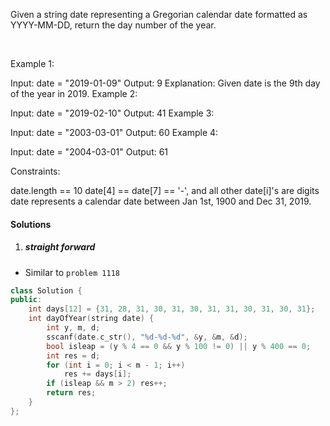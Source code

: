 Given a string date representing a Gregorian calendar date formatted as YYYY-MM-DD, return the day number of the year.

 

Example 1:

Input: date = "2019-01-09"
Output: 9
Explanation: Given date is the 9th day of the year in 2019.
Example 2:

Input: date = "2019-02-10"
Output: 41
Example 3:

Input: date = "2003-03-01"
Output: 60
Example 4:

Input: date = "2004-03-01"
Output: 61
 

Constraints:

date.length == 10
date[4] == date[7] == '-', and all other date[i]'s are digits
date represents a calendar date between Jan 1st, 1900 and Dec 31, 2019.

#### Solutions

1. ##### straight forward

- Similar to `problem 1118`

```c++
class Solution {
public:
    int days[12] = {31, 28, 31, 30, 31, 30, 31, 31, 30, 31, 30, 31};
    int dayOfYear(string date) {
        int y, m, d;
        sscanf(date.c_str(), "%d-%d-%d", &y, &m, &d);
        bool isleap = (y % 4 == 0 && y % 100 != 0) || y % 400 == 0;
        int res = d;
        for (int i = 0; i < m - 1; i++)
            res += days[i];
        if (isleap && m > 2) res++;
        return res;
    }
};
```
